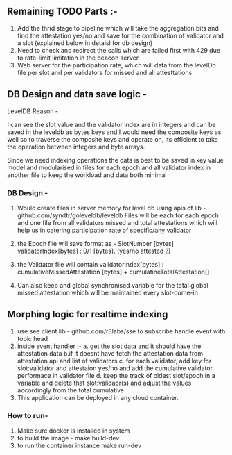 ## Remaining TODO Parts :-

1. Add the thrid stage to pipeline which will take the aggregation bits and find the attestation yes/no and save for the combination of validator and a slot (explained below in detaisl for db design)
2. Need to check and redirect the calls which are failed first with 429 due to rate-limit limitation in the beacon server
3. Web server for the participation rate, which will data from the levelDb file per slot and per validators for missed and all attesttations.

## DB Design and data save logic - 

LevelDB Reason -

I can see the slot value and the validator index are in integers and can be saved in the leveldb as bytes keys and I would need the composite keys as well so to traverse the composite keys and operate on, its efficient to take the operation between integers and byte arrays.

Since we need indexing operations the data is best to be saved in key value model and modularised in files for each epoch and all validator index in another file to keep the workload and data both minimal

### DB Design -

1. Would create files in server memory for level db using apis of lib - github.com/syndtr/goleveldb/leveldb
   Files will be each for each epoch and one file from all validators missed and total attestations which will help us in catering participation rate of specific/any validator

2. the Epoch file will save format as -
   SlotNumber [bytes] validatorIndex[bytes] : 0/1 [bytes].  (yes/no attested ?)
3. the Validator file will contain
   validatorIndex[bytes] : cumulativeMissedAttestation [bytes] + cumulatineTotalAttestation[]
4. Can also keep and global synchronised variable for the total global missed attestation which will be maintained every slot-come-in

## Morphing logic for realtime indexing

1. use see client lib - github.com/r3labs/sse to subscribe handle event with topic head
2. inside event handler :-
   a. get the slot data and it should have the attestation data
   b.if it doesnt have fetch the attestation data from attestation api and list of validators
   c. for each validator, add key for slot:validator and attestaion yes/no and add the cumulative validator performace in validator file
   d. keep the track of oldest slot/epoch in a variable and delete that slot:validaor(s) and adjust the values accordingly from the total cumulative
3. This application can be deployed in any cloud container.


### How to run-

1. Make sure docker is installed in system
2. to build the image - make build-dev
3. to run the container instance make run-dev


